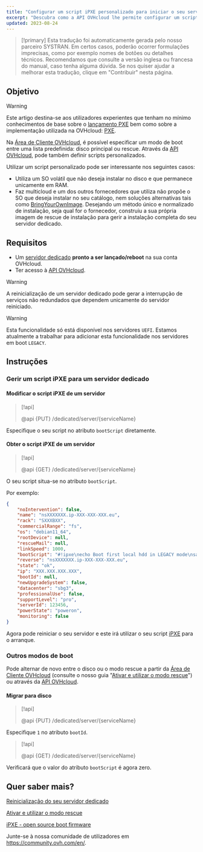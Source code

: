 ```yaml
---
title: "Configurar um script iPXE personalizado para iniciar o seu servidor através da API OVHcloud"
excerpt: "Descubra como a API OVHcloud lhe permite configurar um script de arranque personalizado PXE para dar bootagem ao seu servidor"
updated: 2023-08-24
---
```


> [!primary]
> Esta tradução foi automaticamente gerada pelo nosso parceiro SYSTRAN. Em certos casos, poderão ocorrer formulações imprecisas, como por exemplo nomes de botões ou detalhes técnicos. Recomendamos que consulte a versão inglesa ou francesa do manual, caso tenha alguma dúvida. Se nos quiser ajudar a melhorar esta tradução, clique em "Contribuir" nesta página.
>

## Objetivo

> [!warning]
>
> Este artigo destina-se aos utilizadores experientes que tenham no mínimo conhecimentos de base sobre o [lançamento PXE](https://en.wikipedia.org/wiki/Preboot_Execution_Environment) bem como sobre a implementação utilizada na OVHcloud: [PXE](https://ipxe.org/).
>

Na [Área de Cliente OVHcloud](https://www.ovh.com/auth/?action=gotomanager&from=https://www.ovh.pt/&ovhSubsidiary=pt), é possível especificar um modo de boot entre uma lista predefinida: disco principal ou rescue.
Através da [API OVHcloud](https://api.ovh.com/), pode também definir scripts personalizados.

Utilizar um script personalizado pode ser interessante nos seguintes casos:

- Utiliza um SO volátil que não deseja instalar no disco e que permanece unicamente em RAM.
- Faz multicloud e um dos outros fornecedores que utiliza não propõe o SO que deseja instalar no seu catálogo, nem soluções alternativas tais como [BringYourOwnImage](/pages/bare_metal_cloud/dedicated_servers/bring-your-own-image). Desejando um método único e normalizado de instalação, seja qual for o fornecedor, construiu a sua própria imagem de rescue de instalação para gerir a instalação completa do seu servidor dedicado.

## Requisitos

- Um [servidor dedicado](https://www.ovhcloud.com/pt/bare-metal/) **pronto a ser lançado/reboot** na sua conta OVHcloud.
- Ter acesso à [API OVHcloud](https://api.ovh.com/).

> [!warning]
>
> A reinicialização de um servidor dedicado pode gerar a interrupção de serviços não redundados que dependem unicamente do servidor reiniciado.
>

> [!warning]
>
> Esta funcionalidade só está disponível nos servidores `UEFI`. Estamos atualmente a trabalhar para adicionar esta funcionalidade nos servidores em boot `LEGACY`.
>

## Instruções

### Gerir um script iPXE para um servidor dedicado <a name="manageIpxeScript"></a>

#### Modificar o script iPXE de um servidor <a name="changeIpxeScript"></a>

> [!api]
>
> @api {PUT} /dedicated/server/{serviceName}
>

Especifique o seu script no atributo `bootScript` diretamente.

#### Obter o script iPXE de um servidor <a name="getIpxeScript"></a>

> [!api]
>
> @api {GET} /dedicated/server/{serviceName}
>

O seu script situa-se no atributo `bootScript`.

Por exemplo:

```json
{
    "noIntervention": false,
    "name": "nsXXXXXXX.ip-XXX-XXX-XXX.eu",
    "rack": "SXXXBXX",
    "commercialRange": "fs",
    "os": "debian11_64",
    "rootDevice": null,
    "rescueMail": null,
    "linkSpeed": 1000,
    "bootScript": "#!ipxe\necho Boot first local hdd in LEGACY mode\nsanboot --no-describe --drive 0x80\nexit 1\n",
    "reverse": "nsXXXXXXX.ip-XXX-XXX-XXX.eu",
    "state": "ok",
    "ip": "XXX.XXX.XXX.XXX",
    "bootId": null,
    "newUpgradeSystem": false,
    "datacenter": "sbg3",
    "professionalUse": false,
    "supportLevel": "pro",
    "serverId": 123456,
    "powerState": "poweron",
    "monitoring": false
}
```

Agora pode reiniciar o seu servidor e este irá utilizar o seu script [iPXE](https://ipxe.org/) para o arranque.

### Outros modos de boot <a name="leaveIpxeScript"></a>

Pode alternar de novo entre o disco ou o modo rescue a partir da [Área de Cliente OVHcloud](https://www.ovh.com/auth/?action=gotomanager&from=https://www.ovh.pt/&ovhSubsidiary=pt) (consulte o nosso guia "[Ativar e utilizar o modo rescue](/pages/bare_metal_cloud/dedicated_servers/rescue_mode)") ou através da [API OVHcloud](https://api.ovh.com/).

#### Migrar para disco <a name="switchToDisk"></a>

> [!api]
>
> @api {PUT} /dedicated/server/{serviceName}
>

Especifique `1` no atributo `bootId`.

> [!api]
>
> @api {GET} /dedicated/server/{serviceName}
>

Verificará que o valor do atributo `bootScript` é agora zero.

## Quer saber mais? <a name="gofurther"></a>

[Reinicialização do seu servidor dedicado](/pages/bare_metal_cloud/dedicated_servers/getting-started-with-dedicated-server#reboot)

[Ativar e utilizar o modo rescue](/pages/bare_metal_cloud/dedicated_servers/rescue_mode)

[iPXE - open source boot firmware](https://ipxe.org/)

Junte-se à nossa comunidade de utilizadores em <https://community.ovh.com/en/>.
